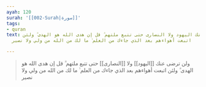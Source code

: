 ```yaml
---
ayah: 120
surah: '[[002-Surah|سورة]]'
tags:
- quran
text: ولن ترضى عنك اليهود ولا النصارى حتى تتبع ملتهم ۗ قل إن هدى الله هو الهدى ۗ ولئن
  اتبعت أهواءهم بعد الذي جاءك من العلم ۙ ما لك من الله من ولي ولا نصير

---
```

> ولن ترضى عنك [[اليهود]] ولا [[النصارى]] حتى تتبع ملتهم ۗ قل إن هدى الله هو الهدى ۗ ولئن اتبعت أهواءهم بعد الذي جاءك من العلم ۙ ما لك من الله من ولي ولا نصير
